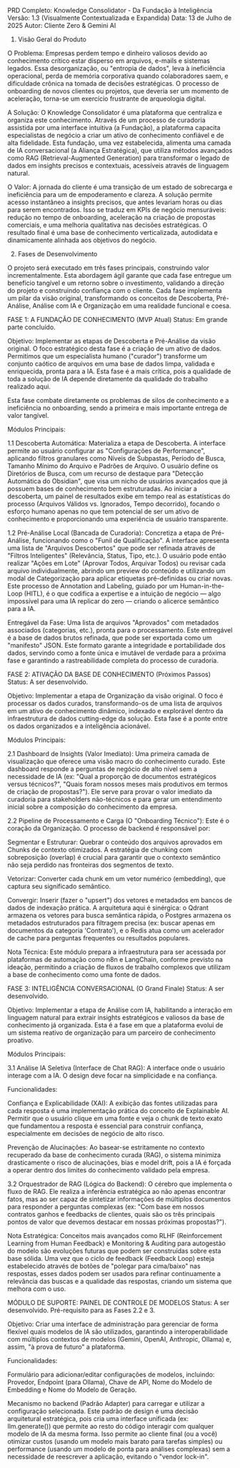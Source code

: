 PRD Completo: Knowledge Consolidator - Da Fundação à Inteligência
Versão: 1.3 (Visualmente Contextualizada e Expandida)
Data: 13 de Julho de 2025
Autor: Cliente Zero & Gemini AI

1. Visão Geral do Produto

O Problema: Empresas perdem tempo e dinheiro valiosos devido ao conhecimento crítico estar disperso em arquivos, e-mails e sistemas legados. Essa desorganização, ou "entropia de dados", leva à ineficiência operacional, perda de memória corporativa quando colaboradores saem, e dificuldade crônica na tomada de decisões estratégicas. O processo de onboarding de novos clientes ou projetos, que deveria ser um momento de aceleração, torna-se um exercício frustrante de arqueologia digital.

A Solução: O Knowledge Consolidator é uma plataforma que centraliza e organiza este conhecimento. Através de um processo de curadoria assistida por uma interface intuitiva (a Fundação), a plataforma capacita especialistas de negócio a criar um ativo de conhecimento confiável e de alta fidelidade. Esta fundação, uma vez estabelecida, alimenta uma camada de IA conversacional (a Aliança Estratégica), que utiliza métodos avançados como RAG (Retrieval-Augmented Generation) para transformar o legado de dados em insights precisos e contextuais, acessíveis através de linguagem natural.

O Valor: A jornada do cliente é uma transição de um estado de sobrecarga e ineficiência para um de empoderamento e clareza. A solução permite acesso instantâneo a insights precisos, que antes levariam horas ou dias para serem encontrados. Isso se traduz em KPIs de negócio mensuráveis: redução no tempo de onboarding, aceleração na criação de propostas comerciais, e uma melhoria qualitativa nas decisões estratégicas. O resultado final é uma base de conhecimento verticalizada, autodidata e dinamicamente alinhada aos objetivos do negócio.

2. Fases de Desenvolvimento

O projeto será executado em três fases principais, construindo valor incrementalmente. Esta abordagem ágil garante que cada fase entregue um benefício tangível e um retorno sobre o investimento, validando a direção do projeto e construindo confiança com o cliente. Cada fase implementa um pilar da visão original, transformando os conceitos de Descoberta, Pré-Análise, Análise com IA e Organização em uma realidade funcional e coesa.

FASE 1: A FUNDAÇÃO DE CONHECIMENTO (MVP Atual)
Status: Em grande parte concluído.

Objetivo: Implementar as etapas de Descoberta e Pré-Análise da visão original. O foco estratégico desta fase é a criação de um ativo de dados. Permitimos que um especialista humano ("curador") transforme um conjunto caótico de arquivos em uma base de dados limpa, validada e enriquecida, pronta para a IA. Esta fase é a mais crítica, pois a qualidade de toda a solução de IA depende diretamente da qualidade do trabalho realizado aqui.

Esta fase combate diretamente os problemas de silos de conhecimento e a ineficiência no onboarding, sendo a primeira e mais importante entrega de valor tangível.

Módulos Principais:

1.1 Descoberta Automática: Materializa a etapa de Descoberta. A interface permite ao usuário configurar as "Configurações de Performance", aplicando filtros granulares como Níveis de Subpastas, Período de Busca, Tamanho Mínimo do Arquivo e Padrões de Arquivo. O usuário define os Diretórios de Busca, com um recurso de destaque para "Detecção Automática do Obsidian", que visa um nicho de usuários avançados que já possuem bases de conhecimento bem estruturadas. Ao iniciar a descoberta, um painel de resultados exibe em tempo real as estatísticas do processo (Arquivos Válidos vs. Ignorados, Tempo decorrido), focando o esforço humano apenas no que tem potencial de ser um ativo de conhecimento e proporcionando uma experiência de usuário transparente.

1.2 Pré-Análise Local (Bancada de Curadoria): Concretiza a etapa de Pré-Análise, funcionando como o "Funil de Qualificação". A interface apresenta uma lista de "Arquivos Descobertos" que pode ser refinada através de "Filtros Inteligentes" (Relevância, Status, Tipo, etc.). O usuário pode então realizar "Ações em Lote" (Aprovar Todos, Arquivar Todos) ou revisar cada arquivo individualmente, abrindo um preview do conteúdo e utilizando um modal de Categorização para aplicar etiquetas pré-definidas ou criar novas. Este processo de Annotation and Labeling, guiado por um Human-in-the-Loop (HITL), é o que codifica a expertise e a intuição de negócio — algo impossível para uma IA replicar do zero — criando o alicerce semântico para a IA.

Entregável da Fase: Uma lista de arquivos "Aprovados" com metadados associados (categorias, etc.), pronta para o processamento. Este entregável é a base de dados brutos refinada, que pode ser exportada como um "manifesto" JSON. Este formato garante a integridade e portabilidade dos dados, servindo como a fonte única e imutável de verdade para a próxima fase e garantindo a rastreabilidade completa do processo de curadoria.

FASE 2: ATIVAÇÃO DA BASE DE CONHECIMENTO (Próximos Passos)
Status: A ser desenvolvido.

Objetivo: Implementar a etapa de Organização da visão original. O foco é processar os dados curados, transformando-os de uma lista de arquivos em um ativo de conhecimento dinâmico, indexado e explorável dentro da infraestrutura de dados cutting-edge da solução. Esta fase é a ponte entre os dados organizados e a inteligência acionável.

Módulos Principais:

2.1 Dashboard de Insights (Valor Imediato): Uma primeira camada de visualização que oferece uma visão macro do conhecimento curado. Este dashboard responde a perguntas de negócio de alto nível sem a necessidade de IA (ex: "Qual a proporção de documentos estratégicos versus técnicos?", "Quais foram nossos meses mais produtivos em termos de criação de propostas?"). Ele serve para provar o valor imediato da curadoria para stakeholders não-técnicos e para gerar um entendimento inicial sobre a composição do conhecimento da empresa.

2.2 Pipeline de Processamento e Carga (O "Onboarding Técnico"): Este é o coração da Organização. O processo de backend é responsável por:

Segmentar e Estruturar: Quebrar o conteúdo dos arquivos aprovados em Chunks de contexto otimizados. A estratégia de chunking com sobreposição (overlap) é crucial para garantir que o contexto semântico não seja perdido nas fronteiras dos segmentos de texto.

Vetorizar: Converter cada chunk em um vetor numérico (embedding), que captura seu significado semântico.

Convergir: Inserir (fazer o "upsert") dos vetores e metadados em bancos de dados de indexação prática. A arquitetura aqui é sinérgica: o Qdrant armazena os vetores para busca semântica rápida, o Postgres armazena os metadados estruturados para filtragem precisa (ex: buscar apenas em documentos da categoria 'Contrato'), e o Redis atua como um acelerador de cache para perguntas frequentes ou resultados populares.

Nota Técnica: Este módulo prepara a infraestrutura para ser acessada por plataformas de automação como n8n e LangChain, conforme previsto na ideação, permitindo a criação de fluxos de trabalho complexos que utilizam a base de conhecimento como uma fonte de dados.

FASE 3: INTELIGÊNCIA CONVERSACIONAL (O Grand Finale)
Status: A ser desenvolvido.

Objetivo: Implementar a etapa de Análise com IA, habilitando a interação em linguagem natural para extrair insights estratégicos e valiosos da base de conhecimento já organizada. Esta é a fase em que a plataforma evolui de um sistema reativo de organização para um parceiro de conhecimento proativo.

Módulos Principais:

3.1 Análise IA Seletiva (Interface de Chat RAG): A interface onde o usuário interage com a IA. O design deve focar na simplicidade e na confiança.

Funcionalidades:

Confiança e Explicabilidade (XAI): A exibição das fontes utilizadas para cada resposta é uma implementação prática do conceito de Explainable AI. Permitir que o usuário clique em uma fonte e veja o chunk de texto exato que fundamentou a resposta é essencial para construir confiança, especialmente em decisões de negócio de alto risco.

Prevenção de Alucinações: Ao basear-se estritamente no contexto recuperado da base de conhecimento curada (RAG), o sistema minimiza drasticamente o risco de alucinações, bias e model drift, pois a IA é forçada a operar dentro dos limites do conhecimento validado pela empresa.

3.2 Orquestrador de RAG (Lógica do Backend): O cérebro que implementa o fluxo de RAG. Ele realiza a inferência estratégica ao não apenas encontrar fatos, mas ao ser capaz de sintetizar informações de múltiplos documentos para responder a perguntas complexas (ex: "Com base em nossos contratos ganhos e feedbacks de clientes, quais são os três principais pontos de valor que devemos destacar em nossas próximas propostas?").

Nota Estratégica: Conceitos mais avançados como RLHF (Reinforcement Learning from Human Feedback) e Monitoring & Auditing para autogestão do modelo são evoluções futuras que podem ser construídas sobre esta base sólida. Uma vez que o ciclo de feedback (Feedback Loop) esteja estabelecido através de botões de "polegar para cima/baixo" nas respostas, esses dados podem ser usados para refinar continuamente a relevância das buscas e a qualidade das respostas, criando um sistema que melhora com o uso.

MÓDULO DE SUPORTE: PAINEL DE CONTROLE DE MODELOS
Status: A ser desenvolvido. Pré-requisito para as Fases 2.2 e 3.

Objetivo: Criar uma interface de administração para gerenciar de forma flexível quais modelos de IA são utilizados, garantindo a interoperabilidade com múltiplos contextos de modelos (Gemini, OpenAI, Anthropic, Ollama) e, assim, "à prova de futuro" a plataforma.

Funcionalidades:

Formulário para adicionar/editar configurações de modelos, incluindo: Provedor, Endpoint (para Ollama), Chave de API, Nome do Modelo de Embedding e Nome do Modelo de Geração.

Mecanismo no backend (Padrão Adapter) para carregar e utilizar a configuração selecionada. Este padrão de design é uma decisão arquitetural estratégica, pois cria uma interface unificada (ex: llm.generate()) que permite ao resto do código interagir com qualquer modelo de IA da mesma forma. Isso permite ao cliente final (ou a você) otimizar custos (usando um modelo mais barato para tarefas simples) ou performance (usando um modelo de ponta para análises complexas) sem a necessidade de reescrever a aplicação, evitando o "vendor lock-in".